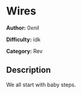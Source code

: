 # Wires

**Author:** 0xnil

**Difficulty:** idk

**Category:** Rev

## Description
We all start with baby steps.
